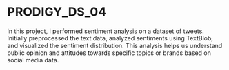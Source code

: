 # PRODIGY_DS_04
In this project, i performed sentiment analysis on a dataset of tweets. Initially preprocessed the text data, analyzed sentiments using TextBlob, and visualized the sentiment distribution. This analysis helps us understand public opinion and attitudes towards specific topics or brands based on social media data.
